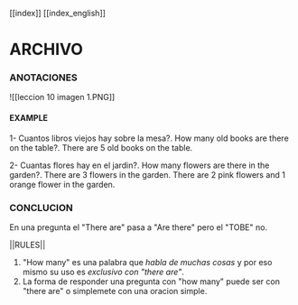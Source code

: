 [[index]]
[[index_english]]


# ARCHIVO


### ANOTACIONES
![[leccion 10 imagen 1.PNG]]

#### EXAMPLE
1- Cuantos libros viejos hay sobre la mesa?.
How many old books are there on the table?.
There are 5 old books on the table. 

2- Cuantas flores hay en el jardin?.
How many flowers are there in the garden?.
There are 3 flowers in the garden.
There are 2 pink flowers and 1 orange flower in the garden.

### CONCLUCION
En una pregunta el "There are" pasa a "Are there" pero el "TOBE" no. 

||RULES||
1. "How many" es una palabra que *habla de muchas cosas* y por eso mismo su uso es *exclusivo con "there are"*.
2. La forma de responder una pregunta con "how many" puede ser con "there are" o simplemete con una oracion simple.
